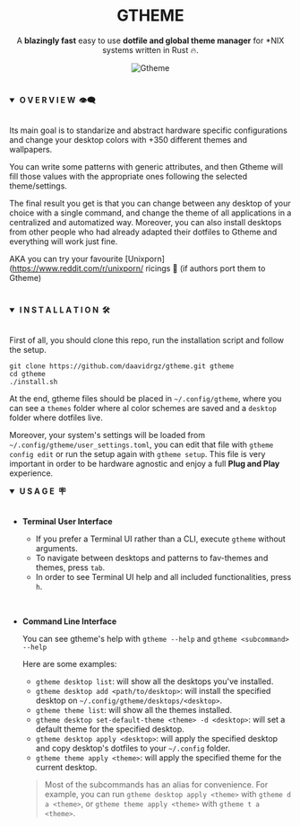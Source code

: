 <div align="center"> <h1><strong>GTHEME</strong></h1> </div>
<div align="center">

A **blazingly fast** easy to use **dotfile and global theme manager** for *NIX systems written in Rust 🔥.

![Gtheme](screenshots/gtheme.gif)

</div>

#

<details open>
<summary><strong>&nbsp;O V E R V I E W &nbsp;👁️‍🗨️</strong></summary>
<br>

Its main goal is to standarize and abstract hardware specific configurations and change your desktop colors
with +350 different themes and wallpapers.

You can write some patterns with generic attributes, and then Gtheme will fill those values with the appropriate ones following the selected theme/settings.

The final result you get is that you can change between any desktop of your choice with a single command, and change the theme of all applications in a centralized and automatized way. Moreover, you can also
install desktops from other people who had already adapted their dotfiles to Gtheme and everything will work just fine.

AKA you can try your favourite [Unixporn](https://www.reddit.com/r/unixporn/ ricings 🍚 (if authors port them to Gtheme)
</details>

#

<details open>
<summary><strong>&nbsp;I N S T A L L A T I O N &nbsp;🛠</strong></summary>
<br>


First of all, you should clone this repo, run the installation script and follow the setup.

```console
git clone https://github.com/daavidrgz/gtheme.git gtheme
cd gtheme
./install.sh
```

At the end, gtheme files should be placed in `~/.config/gtheme`, where you can see a `themes` folder where al color schemes are saved and a `desktop` folder where dotfiles live.

Moreover, your system's settings will be loaded from `~/.config/gtheme/user_settings.toml`, you can edit that file 
with `gtheme config edit` or run the setup again with `gtheme setup`. This file is very important in order to be hardware agnostic and enjoy a full **Plug and Play** experience.
</details>

<details open>
<summary><strong>&nbsp;U S A G E &nbsp;🪧</strong></summary>
<br>

* **Terminal User Interface**

	* If you prefer a Terminal UI rather than a CLI, execute `gtheme` without arguments. 
	* To navigate between desktops and patterns to fav-themes and themes, press `tab`.
	* In order to see Terminal UI help and all included functionalities, press `h`.

<br>

* **Command Line Interface**

	You can see gtheme's help with `gtheme --help` and `gtheme <subcommand> --help`

	Here are some examples:

	- `gtheme desktop list`: will show all the desktops you've installed.
	- `gtheme desktop add <path/to/desktop>`: will install the specified desktop on `~/.config/gtheme/desktops/<desktop>`.
	- `gtheme theme list`: will show all the themes installed.
	- `gtheme desktop set-default-theme <theme> -d <desktop>`: will set a default theme for the specified desktop.
	- `gtheme desktop apply <desktop>`:  will apply the specified desktop and copy desktop's dotfiles to your `~/.config` folder.
	- `gtheme theme apply <theme>`: will apply the specified theme for the current desktop.

	> Most of the subcommands has an alias for convenience. For example, you can run `gtheme desktop apply <theme>` with `gtheme d a <theme>`, or `gtheme theme apply <theme>` with `gtheme t a <theme>`.

